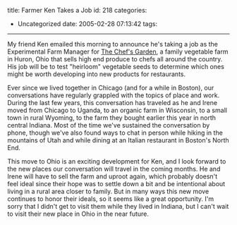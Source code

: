 title: Farmer Ken Takes a Job
id: 218
categories:
  - Uncategorized
date: 2005-02-28 07:13:42
tags:
---

My friend Ken emailed this morning to announce he's taking a job as the Experimental Farm Manager for [The Chef's Garden](http://www.chefs-garden.com), a family vegetable farm in Huron, Ohio that sells high end produce to chefs all around the country. His job will be to test &quot;heirloom&quot; vegetable seeds to determine which ones might be worth developing into new products for restaurants. 

<p>Ever since we lived together in Chicago (and for a while in Boston), our conversations have regularly grappled with the topics of place and work. During the last few years, this conversation has traveled as he and Irene moved from Chicago to Uganda, to an organic farm in Wisconsin, to a small town in rural Wyoming, to the farm they bought earlier this year in north central Indiana. Most of the time we've sustained the conversation by phone, though we've also found ways to chat in person while hiking in the mountains of Utah and while dining at an Italian restaurant in Boston's North End. 

This move to Ohio is an exciting development for Ken, and I look forward to the new places our conversation will travel in the coming months. He and Irene will have to sell the farm and uproot again, which probably doesn't feel ideal since their hope was to settle down a bit and be intentional about living in a rural area closer to family. But in many ways this new move continues to honor their ideals, so it seems like a great opportunity. I'm sorry that I didn't get to visit them while they lived in Indiana, but I can't wait to visit their new place in Ohio in the near future. 